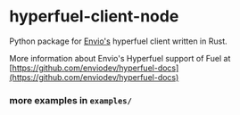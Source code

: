 # hyperfuel-client-node

Python package for [Envio's](https://envio.dev/) hyperfuel client written in Rust.

More information about Envio's Hyperfuel support of Fuel at [https://github.com/enviodev/hyperfuel-docs](https://github.com/enviodev/hyperfuel-docs)

### more examples in `examples/`